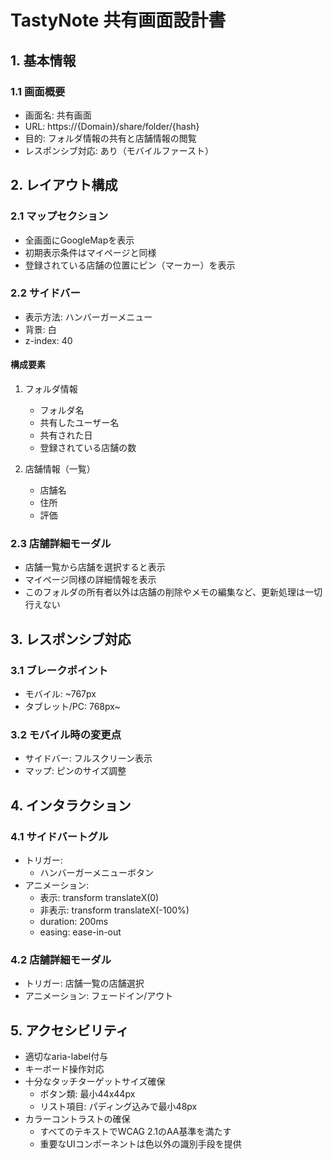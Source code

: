 # TastyNote 共有画面設計書

## 1. 基本情報

### 1.1 画面概要
- 画面名: 共有画面
- URL: https://{Domain}/share/folder/{hash}
- 目的: フォルダ情報の共有と店舗情報の閲覧
- レスポンシブ対応: あり（モバイルファースト）

## 2. レイアウト構成

### 2.1 マップセクション
- 全画面にGoogleMapを表示
- 初期表示条件はマイページと同様
- 登録されている店舗の位置にピン（マーカー）を表示

### 2.2 サイドバー
- 表示方法: ハンバーガーメニュー
- 背景: 白
- z-index: 40

#### 構成要素
1. フォルダ情報
   - フォルダ名
   - 共有したユーザー名
   - 共有された日
   - 登録されている店舗の数

2. 店舗情報（一覧）
   - 店舗名
   - 住所
   - 評価

### 2.3 店舗詳細モーダル
- 店舗一覧から店舗を選択すると表示
- マイページ同様の詳細情報を表示
- このフォルダの所有者以外は店舗の削除やメモの編集など、更新処理は一切行えない

## 3. レスポンシブ対応

### 3.1 ブレークポイント
- モバイル: ~767px
- タブレット/PC: 768px~

### 3.2 モバイル時の変更点
- サイドバー: フルスクリーン表示
- マップ: ピンのサイズ調整

## 4. インタラクション

### 4.1 サイドバートグル
- トリガー: 
  - ハンバーガーメニューボタン
- アニメーション: 
  - 表示: transform translateX(0)
  - 非表示: transform translateX(-100%)
  - duration: 200ms
  - easing: ease-in-out

### 4.2 店舗詳細モーダル
- トリガー: 店舗一覧の店舗選択
- アニメーション: フェードイン/アウト

## 5. アクセシビリティ
- 適切なaria-label付与
- キーボード操作対応
- 十分なタッチターゲットサイズ確保
  - ボタン類: 最小44x44px
  - リスト項目: パディング込みで最小48px
- カラーコントラストの確保
  - すべてのテキストでWCAG 2.1のAA基準を満たす
  - 重要なUIコンポーネントは色以外の識別手段を提供
